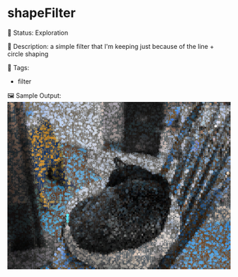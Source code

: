 # shapeFilter

🧪 Status: Exploration

📎 Description: a simple filter that I'm keeping just because of the line + circle shaping 

🎨 Tags: 
- filter

🖼️ Sample Output:  
<img src="test.webp" alt="shapeFilter Sample Output" width="800" />
